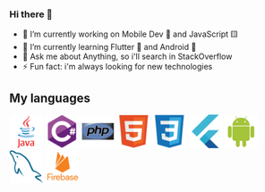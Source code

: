 ### Hi there 👋


- 🔭 I’m currently working on Mobile Dev 📱 and JavaScript 🟨
- 🌱 I’m currently learning Flutter 🚀 and Android 🤖
- 💬 Ask me about Anything, so i'll search in StackOverflow
- ⚡ Fun fact: i'm always looking for new technologies  

## My languages
<img src="https://raw.githubusercontent.com/devicons/devicon/master/icons/java/java-original-wordmark.svg" alt="JAVA" width="60" height="60" style="max-width:100%;"></img>
<img src="https://raw.githubusercontent.com/devicons/devicon/master/icons/csharp/csharp-original.svg" alt="C#" width="60" height="60" style="max-width:100%;"></img>
<img src="https://raw.githubusercontent.com/devicons/devicon/master/icons/php/php-original.svg" alt="PHP" width="60" height="60" style="max-width:100%;"></img>
<img src="https://raw.githubusercontent.com/devicons/devicon/master/icons/html5/html5-original.svg" alt="HTML" width="60" height="60" style="max-width:100%;"></img>
<img src="https://raw.githubusercontent.com/devicons/devicon/master/icons/css3/css3-original.svg" alt="CSS" width="60" height="60" style="max-width:100%;"></img>
<img src="https://raw.githubusercontent.com/devicons/devicon/master/icons/flutter/flutter-original.svg" alt="Flutter" width="60" height="60" style="max-width:100%;"></img>
<img src="https://raw.githubusercontent.com/devicons/devicon/master/icons/android/android-original.svg" alt="Android" width="60" height="60" style="max-width:100%;"></img>
<img src="https://raw.githubusercontent.com/devicons/devicon/master/icons/mysql/mysql-original.svg" alt="SQL" width="60" height="60" style="max-width:100%;"></img>
<img src="https://raw.githubusercontent.com/devicons/devicon/master/icons/firebase/firebase-plain-wordmark.svg" alt="firebase" width="60" height="60" style="max-width:100%;"></img>





